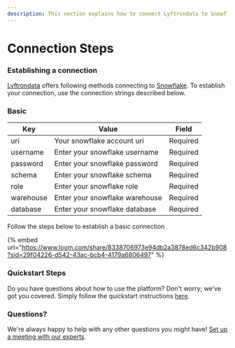 ```yaml
---
description: This section explains how to connect Lyftrondata to Snowflake.
---
```


# Connection Steps

### Establishing a connection

[Lyftrondata](https://www.lyftrondata.com) offers following methods connecting to [Snowflake](https://www.lyftrondata.com/integration/data-warehouse/snowflake/). To establish your connection, use the connection strings described below.

### Basic

| Key       | Value                          | Field    |
| --------- | ------------------------------ | -------- |
| uri       | Your snowflake account uri     | Required |
| username  | Enter your snowflake username  | Required |
| password  | Enter your snowflake password  | Required |
| schema    | Enter your snowflake schema    | Required |
| role      | Enter your snowflake role      | Required |
| warehouse | Enter your snowflake warehouse | Required |
| database  | Enter your snowflake database  | Required |

Follow the steps below to establish a basic connection

{% embed url="https://www.loom.com/share/8338706973e94db2a3878ed6c342b908?sid=29f04226-d542-43ac-bcb4-4179a6806497" %}

### Quickstart Steps

Do you have questions about how to use the platform? Don't worry; we've got you covered. Simply follow the quickstart instructions [here](./).

### Questions? <a href="#questions" id="questions"></a>

We're always happy to help with any other questions you might have! [Set up a meeting with our experts](https://www.lyftrondata.com/book-a-meeting/).
